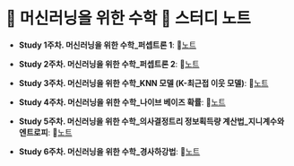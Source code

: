 # 📐 머신러닝을 위한 수학 📗 스터디 노트

- **Study 1주차. 머신러닝을 위한 수학_퍼셉트론 1**: 📝[노트](https://edgeun.notion.site/01-1_-_-1-a8ea608f7e984ac0ae084e3377902478)

- **Study 2주차. 머신러닝을 위한 수학_퍼셉트론 2**: 📝[노트](https://edgeun.notion.site/01-2_-_-2-e73a5802ac544b579562e491d61254e4)

- **Study 3주차. 머신러닝을 위한 수학_KNN 모델 (K-최근접 이웃 모델)**: 📝[노트](https://edgeun.notion.site/02_-_KNN-K-46556b5049194c22a0b5fde73a40952c)

- **Study 4주차. 머신러닝을 위한 수학_나이브 베이즈 확률**: 📝[노트](https://edgeun.notion.site/03_-_-9d08a320132840c4926ec1c3b479868a)

- **Study 5주차. 머신러닝을 위한 수학_의사결정트리 정보획득량 계산법_지니계수와 엔트로피**: 📝[노트](https://edgeun.notion.site/04_-_-_-e8be85c6328246a985ccffb399555226)

- **Study 6주차. 머신러닝을 위한 수학_경사하강법**: 📝[노트](https://edgeun.notion.site/05_-_-4668e68b7490467b97e4a31d5deb3003)
